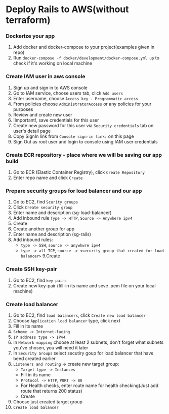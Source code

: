 # Deploy Rails to AWS(without terraform)

### Dockerize your app
1. Add docker and docker-compose to your project(examples given in repo)
2. Run `docker-compose -f docker/development/docker-compose.yml up` to check if it's working on local machine

### Create IAM user in aws console
1. Sign up and sign in to AWS console
2. Go to IAM service, choose users tab, click `Add users`
3. Enter username, choose `Access key - Programmatic access`
4. From policies choose `AdministratorAccess` or any policies for your purposes
5. Review and create new user
6. !Important!, save credentials for this user
7. Create new password for this user via `Security credentials` tab on user's detail page
8. Copy SignIn link from `Console sign-in link:` on this page
9. Sign Out as root user and login to console using IAM user credentials

### Create ECR repository - place where we will be saving our app build
1. Go to ECR (Elastic Container Registry), click `Create Repository`
2. Enter repo name and click `Create`

### Prepare security groups for load balancer and our app
1. Go to EC2, find `Scurity groups`
2. Click `Create security group`
3. Enter name and description (sg-load-balancer)
4. Add inbound rule `Type -> HTTP`, `Source -> Anywhere ipv4`
5. Create
6. Create another group for app
7. Enter name and description (sg-rails)
8. Add inbound rules:
   - `type -> SSH`, `source -> anywhwre ipv4`
   - `type -> all TCP`, `source -> <security group that created for load balancer>`
9.Create

### Create SSH key-pair
1. Go to EC2, find `key pairs`
2. Create new key-pair (fill-in its name and seve .pem file on your local machine)

### Create load balancer
1. Go to EC2, find `load balancers`, click `Create new load balancer`
2. Choose `Application load balancer` type, click next
3. Fill in its name
4. `Scheme -> Internet-facing`
5. `IP address type -> IPv4`
6. In `Network mapping` choose at least 2 subnets, don't forget what subnets you've chosen, you will need it later
7. In `Security Groups` select secutiry goup for load balancer that have beed created earlier
8. `Listeners and routing` -> create new target group:
    - `Target type -> Instances`
    - Fill in its name
    - `Protocol -> HTTP`, `PORT -> 80`
    - For Health checks, enter route name for health checking(Just add route that returns 200 status)
    - Create
9. Choose just created target group
10. `Create load balancer`

